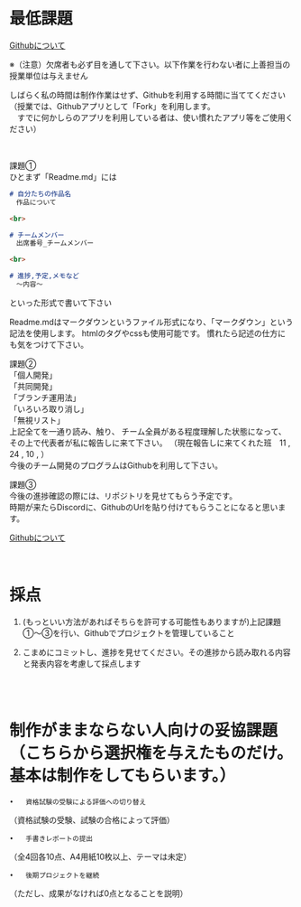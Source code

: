 # 最低課題

[Githubについて](13_OtherThanGames/Github/Github.md)

※（注意）欠席者も必ず目を通して下さい。以下作業を行わない者に上善担当の授業単位は与えません

しばらく私の時間は制作作業はせず、Githubを利用する時間に当ててください  
（授業では、Githubアプリとして「Fork」を利用します。  
　すでに何かしらのアプリを利用している者は、使い慣れたアプリ等をご使用ください） 

<br>

課題①  
ひとまず「Readme.md」には
```md
# 自分たちの作品名
　作品について

<br>

# チームメンバー
　出席番号_チームメンバー

<br>

# 進捗,予定,メモなど
　〜内容〜
```
といった形式で書いて下さい

Readme.mdはマークダウンというファイル形式になり、「マークダウン」という記法を使用します。
htmlのタグやcssも使用可能です。
慣れたら記述の仕方にも気をつけて下さい。



課題②  
「個人開発」  
「共同開発」  
「ブランチ運用法」  
「いろいろ取り消し」  
「無視リスト」  
上記全てを一通り読み、触り、
チーム全員がある程度理解した状態になって、その上で代表者が私に報告しに来て下さい。
（現在報告しに来てくれた班　11 , 24 , 10 , ）  
今後のチーム開発のプログラムはGithubを利用して下さい。



課題③  
今後の進捗確認の際には、リポジトリを見せてもらう予定です。  
時期が来たらDiscordに、GithubのUrlを貼り付けてもらうことになると思います。 

[Githubについて](13_OtherThanGames/Github/Github.md)

<br>

# 採点
1. (もっといい方法があればそちらを許可する可能性もありますが)上記課題①〜③を行い、Githubでプロジェクトを管理していること

2. こまめにコミットし、進捗を見せてください。その進捗から読み取れる内容と発表内容を考慮して採点します

<br>

<br>

# 制作がままならない人向けの妥協課題（こちらから選択権を与えたものだけ。基本は制作をしてもらいます。）　

	•	資格試験の受験による評価への切り替え
（資格試験の受験、試験の合格によって評価）


	•	手書きレポートの提出
（全4回各10点、A4用紙10枚以上、テーマは未定）


	•	後期プロジェクトを継続
（ただし、成果がなければ0点となることを説明）
